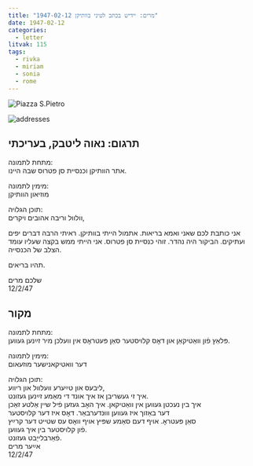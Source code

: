 ```yaml
---
title: "מרים: יידיש בכתב לטיני בוותיקן 1947-02-12"
date: 1947-02-12
categories:
  - letter
litvak: 115
tags:
  - rivka
  - miriam
  - sonia
  - rome
---
```


![Piazza S.Pietro](/pupko-papers/assets/images/1947-02-12-roma-content.jpg)

![addresses](/pupko-papers/assets/images/1947-02-12-roma-addresses.jpg)

## תרגום: נאוה ליטבק, בעריכתי
מתחת לתמונה:  
אתר הוותיקן וכנסיית סן פטרוס שבה היינו.

מימין לתמונה:  
מוזיאון הוותיקן

תוכן הגלויה:  
וולוול וריבה אהובים ויקרים,

אני כותבת לכם שאני ואמא בריאות.
אתמול הייתי בוותיקן. ראיתי הרבה דברים יפים ועתיקים. הביקור היה נהדר.
זוהי כנסיית סן פטרוס. אני הייתי ממש בקצה שעליו עומד הצלב של הכנסייה.

תהיו בריאים.

שלכם מרים  
12/2/47

## מקור
מתחת לתמונה:  
פּלאַץ פֿון וואַטיקאַן און דאׇס קלויסטער סאַן פּעטראׇס אין וועלכן מיר זײַנען געווען.  

מימין לתמונה:  
דער וואטיקאנישער מוזעאום

תוכן הגלויה:  
ליבעס און טײַערע וועלוול און ריווע,  
איך זי געשריבן אז איך אונד די מאַמע זײַנען געזונט.  
איך בין נעכטן געווען אין וואַטיקאן. איך האׇב געזען פֿיל שיין אַלטע זאַכן  
דער באַזוך איז געווען וווּנדערבאַר.  דאׇס איז דער קלויסטער  
סאַן פּעטראׇ. אויף דעם סאַמע שפּיץ אויף וואׇס עס שטייט דער קרײַץ  
פֿון קלויסטער בין איך געווען.  
פֿאַרבלייַבט געזונט.  
אײַער מרים  
12/2/47

